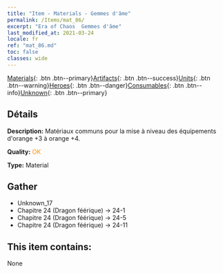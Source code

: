 ```yaml
---
title: "Item - Materials - Gemmes d'âme"
permalink: /Items/mat_86/
excerpt: "Era of Chaos  Gemmes d'âme"
last_modified_at: 2021-03-24
locale: fr
ref: "mat_86.md"
toc: false
classes: wide
---
```

 [Materials](/fr/Items/){: .btn .btn--primary}[Artifacts](/fr/Items/Artifacts/){: .btn .btn--success}[Units](/fr/Items/Units/){: .btn .btn--warning}[Heroes](/fr/Items/Heroes/){: .btn .btn--danger}[Consumables](/fr/Items/Consumables/){: .btn .btn--info}[Unknown](/fr/Items/Unknown/){: .btn .btn--primary}

## Détails
 **Description:** Matériaux communs pour la mise à niveau des équipements d'orange +3 à orange +4.

 **Quality:** <span style="color: #FF8C00">OK</span>

 **Type:** Material

## Gather

*    Unknown_17 
*    Chapitre 24 (Dragon féérique) -> 24-1 
*    Chapitre 24 (Dragon féérique) -> 24-5 
*    Chapitre 24 (Dragon féérique) -> 24-11 

## This item contains:

  None


